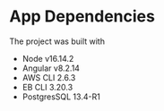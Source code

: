 # App Dependencies

The project was built with

- Node v16.14.2
- Angular v8.2.14
- AWS CLI 2.6.3
- EB CLI 3.20.3
- PostgresSQL 13.4-R1 

